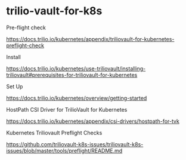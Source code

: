 # trilio-vault-for-k8s


Pre-flight check

https://docs.trilio.io/kubernetes/appendix/triliovault-for-kubernetes-preflight-check

Install

https://docs.trilio.io/kubernetes/use-triliovault/installing-triliovault#prerequisites-for-triliovault-for-kubernetes

Set Up

https://docs.trilio.io/kubernetes/overview/getting-started


HostPath CSI Driver for TrilioVault for Kubernetes

https://docs.trilio.io/kubernetes/appendix/csi-drivers/hostpath-for-tvk

Kubernetes Triliovault Preflight Checks


https://github.com/triliovault-k8s-issues/triliovault-k8s-issues/blob/master/tools/preflight/README.md


